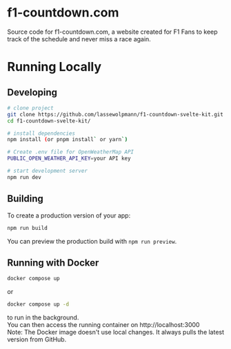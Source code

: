 # f1-countdown.com

Source code for f1-countdown.com, a website created for F1 Fans to keep track of the schedule and never miss a race again.  

# Running Locally

## Developing
```bash
# clone project
git clone https://github.com/lassewolpmann/f1-countdown-svelte-kit.git
cd f1-countdown-svelte-kit/

# install dependencies
npm install (or pnpm install` or yarn`)

# Create .env file for OpenWeatherMap API
PUBLIC_OPEN_WEATHER_API_KEY=your API key

# start development server
npm run dev
```

## Building
To create a production version of your app:

```bash
npm run build
```

You can preview the production build with `npm run preview`.

## Running with Docker
```bash
docker compose up
```

or

```bash
docker compose up -d
```

to run in the background.  
You can then access the running container on http://localhost:3000  
Note: The Docker image doesn't use local changes. It always pulls the latest version from GitHub.
